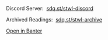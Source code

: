 <hr style="height:50px; visibility:hidden;" />
<!--Fuck Altspace. Maybe if they could ever get their shit together I may bring my event back to the platform.
<p>Altspace Channel:&nbsp;&nbsp;<a href="https://account.altvr.com/channels/storytime" target="_blank" id="channel">sdq.st/stwl-altvr</a></p>
<!---->
<p id="nextEvent"></p>
<p>Discord Server:&nbsp;&nbsp;<a href="https://discord.gg/DbQF7ze" id="discord">sdq.st/stwl-discord</a></p>
<p>Archived Readings:&nbsp;&nbsp;<a href="/stwl/archive" id="archive">sdq.st/stwl-archive</a></p>
<p><a href="banter://lunartiger.github.io/stwl" id="banter">Open in Banter</a></p>
<script src="/stwl/assets/js/event.js"></script>
<script>
  let locked=false;
  // a simple aframe component to handle the click to open my website
  AFRAME.registerComponent('lock-unlock', {
    init: function () {
      // When you click on an element, run the animation on the parent element
      this.el.addEventListener('click', () => {
        if(locked) {
          unlockPlayer();
          locked=false;
        }else {
          lockPlayer();
          locked=true;
        }
      })
    }
  });
</script>
<div style="display: none;" id="aScene"><a-scene sq-disableteleport sq-spawnpoint="position: 5 0 -25 201;" sq-maxoccupancy="number: 12" sq-clippingplane="near: 0.09; far: 1666;" sq-guestsallowed="false" sq-friendpositionjoinallowed="false" sq-devtoolsenabled="false" sq-portalsenabled="false" sq-refreshrate="rate:90" sq-hidedefaulttextures sq-assetbundle="android: https://lunartiger.github.io/stwl/assets/storytime_android?v6; desktop: https://lunartiger.github.io/stwl/assets/storytime_standalonewindows?v6;" embedded>
  <a-box sq-collider sq-interactable lock-unlock color="#000" position="-6.08 6.14 -11.89" scale="0.3 0.3 0" material="transparent: true; opacity: 0"></a-box>
  <script src="https://sq-community.glitch.me/gotoButton.js" position="-8.25 1 -10" rotation="0 90 0" scale="0.5" button_color="#b38a4b" text_color="#000"></script>
</a-scene></div>